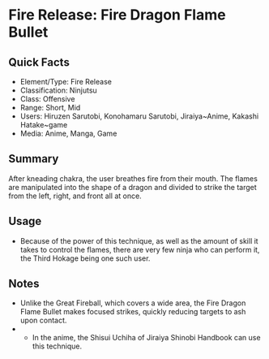 # Fire Release: Fire Dragon Flame Bullet

## Quick Facts
- Element/Type: Fire Release
- Classification: Ninjutsu
- Class: Offensive
- Range: Short, Mid
- Users: Hiruzen Sarutobi, Konohamaru Sarutobi, Jiraiya~Anime, Kakashi Hatake~game
- Media: Anime, Manga, Game

## Summary
After kneading chakra, the user breathes fire from their mouth. The flames are manipulated into the shape of a dragon and divided to strike the target from the left, right, and front all at once.

## Usage
- Because of the power of this technique, as well as the amount of skill it takes to control the flames, there are very few ninja who can perform it, the Third Hokage being one such user.

## Notes
- Unlike the Great Fireball, which covers a wide area, the Fire Dragon Flame Bullet makes focused strikes, quickly reducing targets to ash upon contact.
- * In the anime, the Shisui Uchiha of Jiraiya Shinobi Handbook can use this technique.
